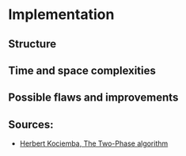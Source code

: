 # Implementation


## Structure


## Time and space complexities


## Possible flaws and improvements  


## Sources:
- [Herbert Kociemba, The Two-Phase algorithm](http://www.kociemba.org/cube.htm)  